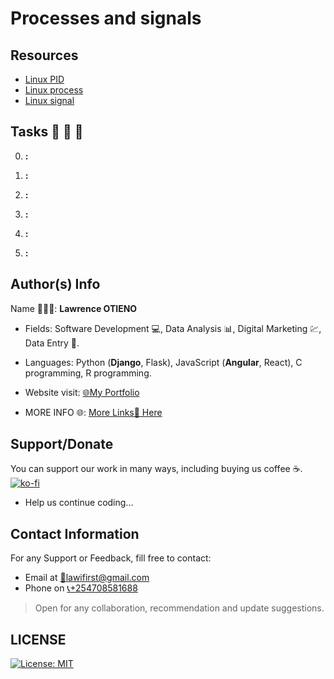 # Processes and signals

## Resources

* [Linux PID](https://alx-intranet.hbtn.io/rltoken/zh33PXDR6w_qyu7zXUezmw)
* [Linux process](https://alx-intranet.hbtn.io/rltoken/px2TdWSjVO8i9SB5gHchAw)
* [Linux signal](https://alx-intranet.hbtn.io/rltoken/0NIee0VXMrEp36CFR85GIA)
<!-- * []() -->

## Tasks 🚨 🚨 🚨

0.  __:__ 

1. __:__ 

2. __:__ 

3. __:__ 

4. __:__ 

5. __:__ 

## Author(s) Info

Name 👨🏽‍💻: __Lawrence OTIENO__

* Fields: Software Development 💻, Data Analysis 📊, Digital Marketing 💹, Data Entry 📑.

* Languages: Python (__Django__, Flask), JavaScript (__Angular__, React), C programming, R programming.

* Website visit: [🌐My Portfolio](https://lawiotieno.github.io/portfolio)

* MORE INFO 🌐: [More Links🔗 Here](https://shor.by/lawi)

## Support/Donate

You can support our work in many ways, including buying us coffee ☕️.  
[![ko-fi](https://ko-fi.com/img/githubbutton_sm.svg)](https://ko-fi.com/N4N26PU7L)

* Help us continue coding...

<!-- [Buy Me Coffee ☕️](https://ko-fi.com/streetgrandmaster) -->

## Contact Information

For any Support or Feedback, fill free to contact:

* Email at [📧lawifirst@gmail.com](mailto:lawifirst@gmail.com)
* Phone on [📞+254708581688](tel:+254708581688)

> Open for any collaboration, recommendation and update suggestions.

## LICENSE

[![License: MIT](https://img.shields.io/badge/License-MIT-yellow.svg)](/LICENSE)

<!-- [MIT License](https://choosealicense.com/licenses/mit/) -->

